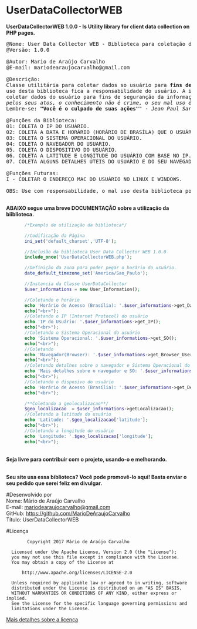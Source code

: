 # UserDataCollectorWEB
<strong>UserDataCollectorWEB 1.0.0 - Is Utility library for client data collection on PHP pages.</strong>

<pre>
@Nome: User Data Collector WEB - Biblioteca para coletação de dados.
@Versão: 1.0.0

@Autor: Mario de Araújo Carvalho 
@E-mail: mariodearaujocarvalho@gmail.com

@Descrição: 
Classe utilitária para coletar dados so usuário para <b>fins de segurança</b>. O mal 
uso desta biblioteca fica a responsabilidade do usuário. A ideia é criar uma interface para
coletar dados do usuário para fins de seguranção da informação. <i>Não nós responsabilizamos
pelos seus atos, o conhecimento não é crime, o seu mal uso é</i>. 
Lembre-se: <strong>"Você é o culpado de suas ações"</strong>" <i>- Jean Paul Sarte.</i> Tenha essa frase tatuado no seu coração.

@Funções da Biblioteca:
01: COLETA O IP DO USUÁRIO.
02: COLETA A DATA E HORÁRIO (HORÁRIO DE BRASÍLA) QUE O USUÁRIO ACESSOU O SITE.
03: COLETA O SISTEMA OPERACIONAL DO USUÁRIO.
04: COLETA O NAVEGADOR DO USUARIO.
05. COLETA O DISPOSITIVO DO USUÁRIO.
06. COLETA A LATITUDE E LONGITUDE DO USUÁRIO COM BASE NO IP.
07. COLETA ALGUNS DETALHES ÚTEIS DO USUÁRIO E DO SEU NAVEGADOR.

@Funções Futuras:
I - COLETAR O ENDEREÇO MAC DO USUÁRIO NO LINUX E WINDOWS.

OBS: Use com responsabilidade, o mal uso desta biblioteca pode lhe trazer sérios problemas com as leis vigentes em seu país.

</pre>

<b>ABAIXO segue uma breve DOCUMENTAÇÃO sobre a utilização da biiblioteca.</b>

 ```php
		/*Exemplo de utilização da biblioteca*/

		//Codificação da Página
		ini_set('default_charset','UTF-8');

		//Inclusão da biblioteca User Data Collector WEB 1.0.0
		include_once('UserDataCollectorWEB.php');	

		//Definição da zona para poder pegar o horário do usuário.
		date_default_timezone_set('America/Sao_Paulo');

		//Instancia da Classe UserDataCollector
		$user_informations = new User_Information();

		//Coletando o horário
		echo 'Horário de Acesso (Brasília): '.$user_informations->get_Data_Horario();
		echo("<br>");
		//Coletando o IP (Internet Protocol) do usuário
		echo 'IP do Usuário: '.$user_informations->get_IP();
		echo("<br>");
		//Coletando o Sistema Operacional do usuário
		echo 'Sistema Operacional: '.$user_informations->get_SO();
		echo("<br>");
		//Coletando
		echo 'Navegador(Browser): '.$user_informations->get_Browser_User();
		echo("<br>");
		//Coletando detalhes sobre o navegador e Sistema Operacional do usuário
		echo 'Mais detalhes sobre o navegador e SO: '.$user_informations->getMaisDetalhesUserAndBrowser();
		echo("<br>");
		//Coletando o disposivo do usuário
		echo 'Horário de Acesso (Brasília): '.$user_informations->get_Device_User();
		echo("<br>");

		/**Coletando a geolocalizacao**/
		$geo_localizacao  = $user_informations->getLocalizacao();
		//Coletando a latitude do usuário
		echo 'Latitude: '.$geo_localizacao['latitude'];
		echo("<br>");
		//Coletando a longitude do usuário
		echo 'Longitude: '.$geo_localizacao['longitude'];
		echo("<br>");
  ```
  
  </br>
  <b>Seja livre para contribuir com o projeto, usando-o e melhorando.</b>
  </br>
  </br>

<b>Seu site usa essa biblioteca? Você pode promovê-lo aqui! Basta enviar o seu pedido que serei feliz em divulgar.</b>

#Desenvolvido por<br>
Nome: Mário de Araújo Carvalho<br> 
E-mail: mariodearaujocarvalho@gmail.com<br>
GitHub: https://github.com/MarioDeAraujoCarvalho<br>
Título: UserDataCollectorWEB
<br>

#Licença
``` 
        Copyright 2017 Mário de Araújo Carvalho
 
  Licensed under the Apache License, Version 2.0 (the "License");
  you may not use this file except in compliance with the License.
  You may obtain a copy of the License at
 
      http://www.apache.org/licenses/LICENSE-2.0
 
  Unless required by applicable law or agreed to in writing, software
  distributed under the License is distributed on an "AS IS" BASIS,
  WITHOUT WARRANTIES OR CONDITIONS OF ANY KIND, either express or implied.
  See the License for the specific language governing permissions and
  limitations under the License.

````

<a href="https://github.com/MarioDeAraujoCarvalho/User-Data-Collector-WEB/blob/master/LICENSE" target="_blank">Mais detalhes sobre a licença</a>
